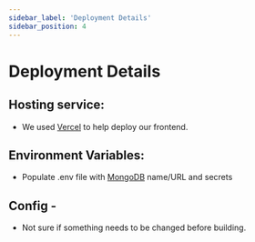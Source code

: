 ```yaml
---
sidebar_label: 'Deployment Details'
sidebar_position: 4
---
```

# Deployment Details

## Hosting service: 
- We used [Vercel](https://vercel.com/docs) to help deploy our frontend.

## Environment Variables: 
- Populate .env file with [MongoDB](https://docs.mongodb.com/) name/URL and secrets

## Config - 
- Not sure if something needs to be changed before building.